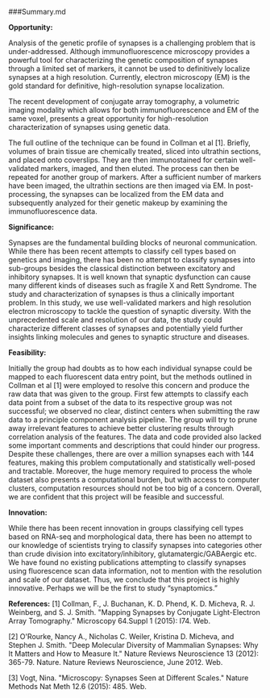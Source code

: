 ###Summary.md

**Opportunity:**

Analysis of the genetic profile of synapses is a challenging problem that is under-addressed. Although immunofluorescence microscopy provides a powerful tool for characterizing the genetic composition of synapses through a limited set of markers, it cannot be used to definitively localize synapses at a high resolution. Currently, electron microscopy (EM) is the gold standard for definitive, high-resolution synapse localization.

The recent development of conjugate array tomography, a volumetric imaging modality which allows for both immunofluorescence and EM of the same voxel, presents a great opportunity for high-resolution characterization of synapses using genetic data. 

The full outline of the technique can be found in Collman et al [1]. Briefly, volumes of brain tissue are chemically treated, sliced into ultrathin sections, and placed onto coverslips. They are then immunostained for certain well-validated markers, imaged, and then eluted. The process can then be repeated for another group of markers. After a sufficient number of markers have been imaged, the ultrathin sections are then imaged via EM. In post-processing, the synapses can be localized from the EM data and subsequently analyzed for their genetic makeup by examining the immunofluorescence data.

**Significance:**

Synapses are the fundamental building blocks of neuronal communication. While there has been recent attempts to classify cell types based on genetics and imaging, there has been no attempt to classify synapses into sub-groups besides the classical distinction between excitatory and inhibitory synapses. It is well known that synaptic dysfunction can cause many different kinds of diseases such as fragile X and Rett Syndrome. The study and characterization of synapses is thus a clinically important problem. In this study, we use well-validated markers and high resolution electron microscopy to tackle the question of synaptic diversity. With the unprecedented scale and resolution of our data, the study could characterize different classes of synapses and potentially yield further insights linking molecules and genes to synaptic structure and diseases.

**Feasibility:** 

Initially the group had doubts as to how each individual synapse could be mapped to each fluorescent data entry point, but the methods outlined in Collman et al [1] were employed to resolve this concern and produce the raw data that was given to the group. First few attempts to classify each data point from a subset of the data to its respective group was not successful; we observed no clear, distinct centers when submitting the raw data to a principle component analysis pipeline. The group will try to prune away irrelevant features to achieve better clustering results through correlation analysis of the features. The data and code provided also lacked some important comments and descriptions that could hinder our progress. Despite these challenges, there are over a million synapses each with 144 features, making this problem computationally and statistically well-posed and tractable. Moreover, the huge memory required to process the whole dataset also presents a computational burden, but with access to computer clusters, computation resources should not be too big of a concern. Overall, we are confident that this project will be feasible and successful.

**Innovation:**

While there has been recent innovation in groups classifying cell types based on RNA-seq and morphological data, there has been no attempt to our knowledge of scientists trying to classify synapses into categories other than crude division into excitatory/inhibitory, glutamatergic/GABAergic etc. We have found no existing publications attempting to classify synapses using fluorescence scan data information, not to mention with the resolution and scale of our dataset. Thus, we conclude that this project is highly innovative. Perhaps we will be the first to study “synaptomics.”

**References:**
[1] Collman, F., J. Buchanan, K. D. Phend, K. D. Micheva, R. J. Weinberg, and S. J. Smith. "Mapping Synapses by Conjugate Light-Electron Array Tomography." Microscopy 64.Suppl 1 (2015): I74. Web.

[2] O'Rourke, Nancy A., Nicholas C. Weiler, Kristina D. Micheva, and Stephen J. Smith. "Deep Molecular Diversity of Mammalian Synapses: Why It Matters and How to Measure It." Nature Reviews Neuroscience 13 (2012): 365-79. Nature. Nature Reviews Neuroscience, June 2012. Web.

[3] Vogt, Nina. "Microscopy: Synapses Seen at Different Scales." Nature Methods Nat Meth 12.6 (2015): 485. Web.
